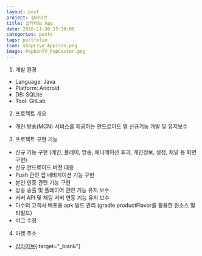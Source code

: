 ```yaml
---
layout: post
project: 샵라이브
title: 샵라이브 App
date: 2018-11-30 15:30:00 
categories: posts 
tags: portfolio
icon: shapLive_AppIcon.png
image: PopkonTV_PopCaster.png
---
```


1) 개발 환경  
 - Language: Java  
 - Platform: Android  
 - DB: SQLite  
 - Tool: GitLab

2) 프로젝트 개요  
 - 개인 방송(MCN) 서비스를 제공하는 안드로이드 앱 신규기능 개발 및 유지보수  

3) 프로젝트 구현 기능  
 - 신규 기능 구현 (메인, 플레이, 방송, 애니메이션 효과, 개인정보, 설정, 채널 등 화면 구현)  
 - 신규 안드로이드 버전 대응
 - Push 관련 앱 네비게이션 기능 구현  
 - 본인 인증 관련 기능 구현
 - 방송 송출 및 플레이어 관련 기능 유지 보수  
 - 서버 API 및 채팅 서버 연동 기능 유지 보수  
 - 다수의 고객사 배포용 apk 빌드 관리 (gradle productFlavor를 활용한 원소스 멀티빌드)  
 - 버그 수정  
 
4) 마켓 주소  
 - [샵라이브](https://play.google.com/store/apps/details?id=com.tnglem.shaplive.android){:target="_blank"}  
 
